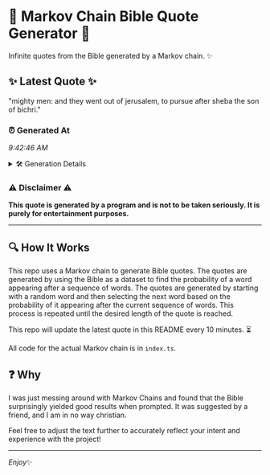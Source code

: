 # 📖 Markov Chain Bible Quote Generator 📖

Infinite quotes from the Bible generated by a Markov chain. ✨

## ✨ Latest Quote ✨
"mighty men: and they went out of jerusalem, to pursue after sheba the son of bichri."

### ⏰ Generated At
*9:42:46 AM*

<details>
    <summary>🛠️ Generation Details</summary>
    <p>
        <strong>🌱 Seed:</strong> mighty<br>
        <strong>🔄 Iterations:</strong> 15<br>
        <strong>📜 Context History:</strong><br>[ mighty ]: men:<br>[ mighty, men: ]: and<br>[ mighty, men:, and ]: they<br>[ mighty, men:, and, they ]: went<br>[ mighty, men:, and, they, went ]: out<br>[ mighty, men:, and, they, went, out ]: of<br>[ men:, and, they, went, out, of ]: jerusalem,<br>[ and, they, went, out, of, jerusalem, ]: to<br>[ they, went, out, of, jerusalem,, to ]: pursue<br>[ went, out, of, jerusalem,, to, pursue ]: after<br>[ out, of, jerusalem,, to, pursue, after ]: sheba<br>[ of, jerusalem,, to, pursue, after, sheba ]: the<br>[ jerusalem,, to, pursue, after, sheba, the ]: son<br>[ to, pursue, after, sheba, the, son ]: of<br>[ pursue, after, sheba, the, son, of ]: bichri.<br>
    </p>
</details>

### ⚠️ Disclaimer ⚠️
**This quote is generated by a program and is not to be taken seriously. It is purely for entertainment purposes.**

---

## 🔍 How It Works

This repo uses a Markov chain to generate Bible quotes. The quotes are generated by using the Bible as a dataset to find the probability of a word appearing after a sequence of words. The quotes are generated by starting with a random word and then selecting the next word based on the probability of it appearing after the current sequence of words. This process is repeated until the desired length of the quote is reached.

This repo will update the latest quote in this README every 10 minutes. ⏳

All code for the actual Markov chain is in `index.ts`.

## ❓ Why

I was just messing around with Markov Chains and found that the Bible surprisingly yielded good results when prompted. 
It was suggested by a friend, and I am in no way christian.

Feel free to adjust the text further to accurately reflect your intent and experience with the project!

---

*Enjoy*✨
